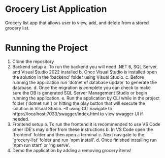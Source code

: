 # Grocery List Application

Grocery list app that allows user to view, add, and delete from a stored grocery list.

# Running the Project

1. Clone the repository
2. Backend setup
   a. To run the backend you will need .NET 6, SQL Server, and Visual Studio 2022 installed
   b. Once Visual Studio is installed open the solution in the 'backend' folder using Visual Studio.
   c. Before running the application run 'dotnet ef database update' to generate the database.
   d. Once the migration is complete you can check to make sure the DB is generated SQL Server Management Studio or begin running the application.
   e. Run the application by CLI while in the project folder ('dotnet run') or hitting the play button that will execute the solution in Visual Studio.
   -If using CLI navigate to https://localhost:7033/swagger/index.html to view swagger UI if needed.
3. Frontend setup
   a. To run the frontend it is recommended to use VS Code other IDE's may differ from these instructions
   b. In VS Code open the 'frontend' folder and then open a terminal
   c. Next navigate to the 'grocery-list' folder and run 'npm install'.
   d. Once finished installing run 'npm run start' or 'ng serve'.
4. Demo the application by adding a removing grocery items!
